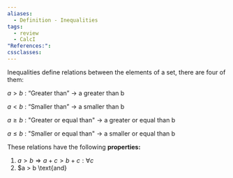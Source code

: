 ```yaml
---
aliases:
  - Definition - Inequalities
tags:
  - review
  - CalcI
"References:": 
cssclasses:
---
```

Inequalities define relations between the elements of a set, there are four of them: 

$a > b$ : “Greater than” → a greater than b

$a < b$ : “Smaller than” → a smaller than b

$a \geq b$ : "Greater or equal than" -> a greater or equal than b

$a \leq b$ : "Smaller or equal than" -> a smaller or equal than b

These relations have the following **properties:**
 1. $a>b \Rightarrow a + c > b + c : \forall c$
 2. $a > b \text{and} 


